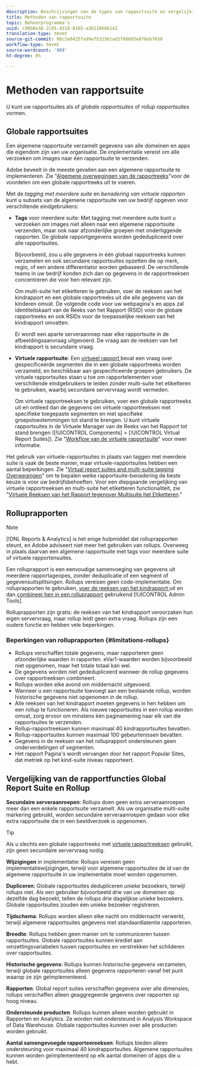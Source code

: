 ```yaml
---
description: Beschrijvingen van de types van rapportsuite en vergelijking van globale rapportsuites en rollup rapportsuites.
title: Methoden van rapportsuite
topic: Beheerprogramma's
uuid: c90b8e38-2c95-4318-8165-a362106b6142
translation-type: tm+mt
source-git-commit: 9bc2e0425fa99efb32561ad1f80605e078eb7650
workflow-type: tm+mt
source-wordcount: '969'
ht-degree: 0%

---
```



# Methoden van rapportsuite

<!-- change filename since page name changed? -->

U kunt uw rapportsuites als of *globale rapportsuites* of *rollup rapportsuites* vormen.

## Globale rapportsuites

Een algemene rapportsuite verzamelt gegevens van alle domeinen en apps die eigendom zijn van uw organisatie. De implementatie vereist om alle verzoeken om images naar één rapportsuite te verzenden.

Adobe beveelt in de meeste gevallen aan een algemene rapportsuite te implementeren. Zie &quot;[Algemene overwegingen van de rapportreeks](https://experienceleague.adobe.com/docs/analytics/implementation/prepare/global-rs.html)&quot;voor de voordelen om een globale rapportreeks uit te voeren.

Met de *tagging met meerdere suite* en *benadering van virtuele rapporten* kunt u subsets van de algemene rapportsuite van uw bedrijf opgeven voor verschillende eindgebruikers:

* **Tags** voor meerdere suite: Met tagging met meerdere suite kunt u verzoeken om images niet alleen naar een algemene rapportsuite verzenden, maar ook naar afzonderlijke groepen met onderliggende rapporten. De globale rapportgegevens worden gededupliceerd over alle rapportsuites.

   Bijvoorbeeld, zou u alle gegevens in één globaal rapportreeks kunnen verzamelen en ook secundaire rapportsuites opzetten die op merk, regio, of een andere differentiator worden gebaseerd. De verschillende teams in uw bedrijf konden zich dan op gegevens in de rapportreeksen concentreren die voor hen relevant zijn.

   Om multi-suite het etiketteren te gebruiken, voer de reeksen van het kindrapport en een globale rapportreeks uit die alle gegevens van de kinderen omvat. De volgende code voor uw webpagina&#39;s en apps zal identiteitskaart van de Reeks van het Rapport (RSID) voor de globale rapportreeks en ook RSIDs voor de toepasselijke reeksen van het kindrapport omvatten.<!-- Wording/be more specific? And include any links? -->

   Er wordt een aparte serveraanroep naar elke rapportsuite in de afbeeldingsaanvraag uitgevoerd. De vraag aan de reeksen van het kindrapport is secundaire vraag.

* **Virtuele rapportsuite**: Een  [virtueel rapport ](/help/components/vrs/vrs-about.md) bevat een vraag over gespecificeerde segmenten die in een globale rapportreeks worden verzameld, en beschikbaar aan gespecificeerde groepen gebruikers. De virtuele rapportsuites staan u toe om rapportelementen voor verschillende eindgebruikers te leiden zonder multi-suite het etiketteren te gebruiken, waarbij secundaire servervraag wordt vermeden.

   Om virtuele rapportreeksen te gebruiken, voer een globale rapportreeks uit en ontleed dan de gegevens om virtuele rapportreeksen met specifieke toegepaste segmenten en met specifieke groepstoestemmingen tot stand te brengen. U kunt virtuele rapportsuites in de Virtuele Manager van de Reeks van het Rapport tot stand brengen ([!UICONTROL Components] > [!UICONTROL Virtual Report Suites]). Zie &quot;[Workflow van de virtuele rapportsuite](/help/components/vrs/c-workflow-vrs/vrs-workflow.md)&quot; voor meer informatie.

Het gebruik van virtuele-rapportsuites in plaats van taggen met meerdere suite is vaak de beste manier, maar virtuele-rapportsuites hebben een aantal beperkingen. Zie &quot;[Virtual report suites and multi-suite tagging Overwegingen](/help/components/vrs/vrs-considerations.md)&quot; om te bepalen welke rapportsuite-benadering de beste keuze is voor uw bedrijfsbehoeften. Voor een diepgaande vergelijking van virtuele rapportreeksen en multi-suite het etiketteren functionaliteit, zie &quot;[Virtuele Reeksen van het Rapport tegenover Multisuite het Etiketteren](/help/components/vrs/vrs-about.md#section_317E4D21CCD74BC38166D2F57D214F78).&quot;

## Rolluprapporten

>[!NOTE]
>
>[!DNL Reports & Analytics] is het enige hulpmiddel dat rolluprapporten steunt, en Adobe adviseert niet meer het gebruiken van rollups. Overweeg in plaats daarvan een algemene rapportsuite met tags voor meerdere suite of virtuele rapportensuites.

Een rolluprapport is een eenvoudige samenvoeging van gegevens uit meerdere rapportageopes, zonder deduplicatie of een segment of gegevensuitsplitsingen. Rollups vereisen geen code-implementatie. Om rolluprapporten te gebruiken, [voer de reeksen van het kindrapport ](/help/admin/c-manage-report-suites/c-new-report-suite/t-create-a-report-suite.md) uit en dan [combineer hen in een rolluprapport](/help/admin/c-manage-report-suites/t-rollups.md) gebruikend [!UICONTROL Admin Tools].

Rolluprapporten zijn gratis: de reeksen van het kindrapport veroorzaken hun eigen servervraag, maar rollup leidt geen extra vraag. Rollups zijn een oudere functie en hebben vele beperkingen.

### Beperkingen van rolluprapporten {#limitations-rollups}

* Rollups verschaffen totale gegevens, maar rapporteren geen afzonderlijke waarden in rapporten. eVar1-waarden worden bijvoorbeeld niet opgenomen, maar het totale totaal kan wel.
* De gegevens worden niet gededupliceerd wanneer de rollup gegevens over rapportreeksen combineert.
* Rollups worden elke avond om middernacht uitgevoerd.
* Wanneer u een rapportsuite toevoegt aan een bestaande rollup, worden historische gegevens niet opgenomen in de rollup.
* Alle reeksen van het kindrapport moeten gegevens in hen hebben om een rollup te functioneren. Als nieuwe rapportsuites in een rollup worden omvat, zorg ervoor om minstens één paginamening naar elk van die rapportsuites te verzenden.
* Rollup-rapportreeksen kunnen maximaal 40 kindrapportsuites bevatten.
* Rollup-rapportsuites kunnen maximaal 100 gebeurtenissen bevatten.
* Gegevens in de reeksen van het rolluprapport ondersteunen geen onderverdelingen of segmenten.
* Het rapport Pagina&#39;s wordt vervangen door het rapport Popular Sites, dat metriek op het kind-suite niveau rapporteert.

## Vergelijking van de rapportfuncties Global Report Suite en Rollup

**Secundaire serveraanroepen**: Rollups doen geen extra serveraanroepen meer dan een enkele rapportsuite verzamelt. Als uw organisatie multi-suite markering gebruikt, worden secundaire serveraanroepen gedaan voor elke extra rapportsuite die in een beeldverzoek is opgenomen.

>[!TIP]
>
>Als u slechts een globale rapportreeks met [virtuele rapportreeksen](/help/components/vrs/vrs-considerations.md) gebruikt, zijn geen secundaire servervraag nodig.

**Wijzigingen** in implementatie: Rollups vereisen geen implementatiewijzigingen, terwijl voor algemene rapportsuites de id van de algemene rapportsuite in uw implementatie moet worden opgenomen.

**Dupliceren**: Globale rapportsuites dedupliceren unieke bezoekers, terwijl rollups niet. Als een gebruiker bijvoorbeeld drie van uw domeinen op dezelfde dag bezoekt, tellen de rollups drie dagelijkse unieke bezoekers. Globale rapportsuites zouden één unieke bezoeker registreren.

**Tijdschema**: Rollups worden alleen elke nacht om middernacht verwerkt, terwijl algemene rapportsuites gegevens met standaardlatentie rapporteren.

**Breedte**: Rollups hebben geen manier om te communiceren tussen rapportsuites. Globale rapportsuites kunnen krediet aan omzettingsvariabelen tussen rapportsuites en verstrekken het schilderen over rapportsuites.

**Historische gegevens**: Rollups kunnen historische gegevens verzamelen, terwijl globale rapportsuites alleen gegevens rapporteren vanaf het punt waarop ze zijn geïmplementeerd.

**Rapporten**: Global report suites verschaffen gegevens over alle dimensies; rollups verschaffen alleen geaggregeerde gegevens over rapporten op hoog niveau.

**Ondersteunde producten**: Rollups kunnen alleen worden gebruikt in Rapporten en Analytics. Ze worden niet ondersteund in Analysis Workspace of Data Warehouse. Globale rapportsuites kunnen over alle producten worden gebruikt.

**Aantal samengevoegde rapporteereeksen**: Rollups bieden alleen ondersteuning voor maximaal 40 kindrapportsuites. Algemene rapportsuites kunnen worden geïmplementeerd op elk aantal domeinen of apps die u hebt.
